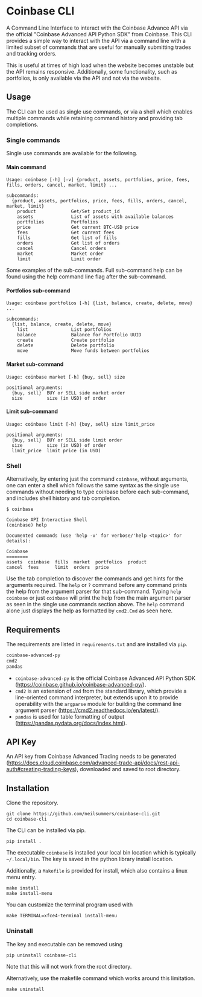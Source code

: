 # Coinbase CLI

A Command Line Interface to interact with the Coinbase Advance API via the official "Coinbase Advanced API Python SDK" from Coinbase. This CLI provides a simple way to interact with the API via a command line with a limited subset of commands that are useful for manually submitting trades and tracking orders.

This is useful at times of high load when the website becomes unstable but the API remains responsive. Additionally, some functionality, such as portfolios, is only available via the API and not via the website.

## Usage
The CLI can be used as single use commands, or via a shell which enables multiple commands while retaining command history and providing tab completions.

### Single commands
Single use commands are available for the following.

#### Main command
```text
Usage: coinbase [-h] [-v] {product, assets, portfolios, price, fees, fills, orders, cancel, market, limit} ...

subcommands:
  {product, assets, portfolios, price, fees, fills, orders, cancel, market, limit}
    product             Get/Set product_id
    assets              List of assets with available balances
    portfolios          Portfolios
    price               Get current BTC-USD price
    fees                Get current fees
    fills               Get list of fills
    orders              Get list of orders
    cancel              Cancel orders
    market              Market order
    limit               Limit order
```

Some examples of the sub-commands. Full sub-command help can be found using the help command line flag after the sub-command.
#### Portfolios sub-command
```text
Usage: coinbase portfolios [-h] {list, balance, create, delete, move} ...

subcommands:
  {list, balance, create, delete, move}
    list                List portfolios
    balance             Balance for Portfolio UUID
    create              Create portfolio
    delete              Delete portfolio
    move                Move funds between portfolios
```

#### Market sub-command
```text
Usage: coinbase market [-h] {buy, sell} size

positional arguments:
  {buy, sell}  BUY or SELL side market order
  size         size (in USD) of order
```

#### Limit sub-command
```text
Usage: coinbase limit [-h] {buy, sell} size limit_price

positional arguments:
  {buy, sell}  BUY or SELL side limit order
  size         size (in USD) of order
  limit_price  limit price (in USD)
```

### Shell
Alternatively, by entering just the command `coinbase`, without arguments, one can enter a shell which follows the same syntax as the single use commands without needing to type coinbase before each sub-command, and includes shell history and tab completion.

```shell
$ coinbase 
```
```text
Coinbase API Interactive Shell
(coinbase) help

Documented commands (use 'help -v' for verbose/'help <topic>' for details):

Coinbase
========
assets  coinbase  fills  market  portfolios  product
cancel  fees      limit  orders  price     
```
Use the tab completion to discover the commands and get hints for the arguments required. The `help` or `?` command before any command prints the help from the argument parser for that sub-command. Typing `help coinbase` or just `coinbase` will print the help from the main argument parser as seen in the single use commands section above. The `help` command alone just displays the help as formatted by `cmd2.Cmd` as seen here.

## Requirements

The requirements are listed in `requirements.txt` and are installed via `pip`.
```requirements.txt
coinbase-advanced-py
cmd2
pandas
```

* `coinbase-advanced-py` is the official Coinbase Advanced API Python SDK (https://coinbase.github.io/coinbase-advanced-py/).
* `cmd2` is an extension of `cmd` from the standard library, which provide a line-oriented command interpreter, but extends upon it to provide operability with the `argparse` module for building the command line argument parser (https://cmd2.readthedocs.io/en/latest/).
* `pandas` is used for table formatting of output (https://pandas.pydata.org/docs/index.html).

## API Key

An API key from Coinbase Advanced Trading needs to be generated (https://docs.cloud.coinbase.com/advanced-trade-api/docs/rest-api-auth#creating-trading-keys), downloaded and saved to root directory.

## Installation

Clone the repository.
```shell
git clone https://github.com/neilsummers/coinbase-cli.git
cd coinbase-cli
```

The CLI can be installed via pip.
```shell
pip install .
```
The executable `coinbase` is installed your local bin location which is typically `~/.local/bin`. The key is saved in the python library install location.

Additionally, a `Makefile` is provided for install, which also contains a linux menu entry.
```shell
make install
make install-menu
```
You can customize the terminal program used with
```shell
make TERMINAL=xfce4-terminal install-menu
```

### Uninstall

The key and executable can be removed using
```shell
pip uninstall coinbase-cli
```
Note that this will not work from the root directory.

Alternatively, use the makefile command which works around this limitation.
```shell
make uninstall
```
